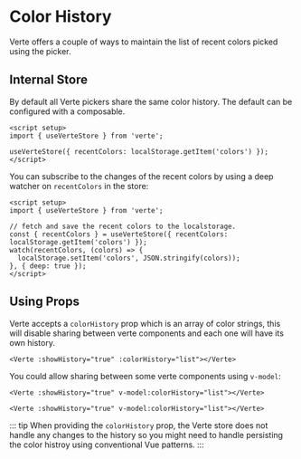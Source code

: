 # Color History

Verte offers a couple of ways to maintain the list of recent colors picked using the picker.

## Internal Store

By default all Verte pickers share the same color history. The default can be configured with a composable.

```vue
<script setup>
import { useVerteStore } from 'verte';

useVerteStore({ recentColors: localStorage.getItem('colors') });
</script>
```

You can subscribe to the changes of the recent colors by using a deep watcher on `recentColors` in the store:

```vue
<script setup>
import { useVerteStore } from 'verte';

// fetch and save the recent colors to the localstorage.
const { recentColors } = useVerteStore({ recentColors: localStorage.getItem('colors') });
watch(recentColors, (colors) => {
  localStorage.setItem('colors', JSON.stringify(colors));
}, { deep: true });
</script>
```

## Using Props

Verte accepts a `colorHistory` prop which is an array of color strings, this will disable sharing between verte components and each one will have its own history.

```vue
<Verte :showHistory="true" :colorHistory="list"></Verte>
```

You could allow sharing between some verte components using `v-model`:

```vue
<Verte :showHistory="true" v-model:colorHistory="list"></Verte>

<Verte :showHistory="true" v-model:colorHistory="list"></Verte>
```

::: tip
When providing the `colorHistory` prop, the Verte store does not handle any changes to the history so you might need to handle persisting the color histroy using conventional Vue patterns.
:::

